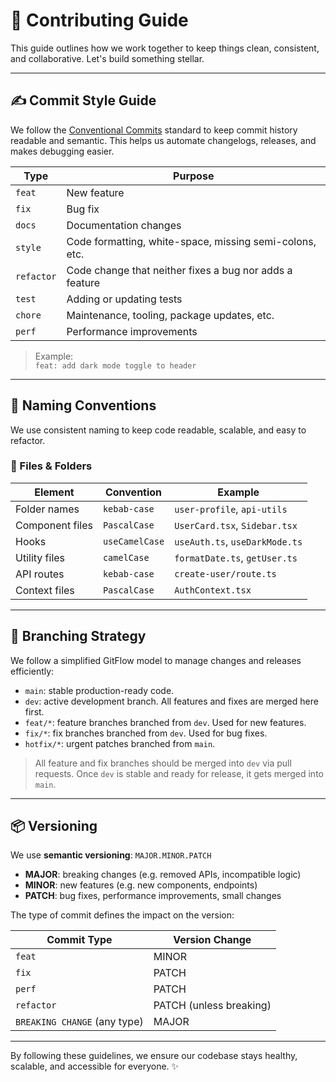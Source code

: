 # 🤝 Contributing Guide

This guide outlines how we work together to keep things clean, consistent, and collaborative. Let's build something stellar. 

---

## ✍️ Commit Style Guide

We follow the [Conventional Commits](https://www.conventionalcommits.org/) standard to keep commit history readable and semantic. This helps us automate changelogs, releases, and makes debugging easier.

| Type       | Purpose                                                      |
|------------|--------------------------------------------------------------|
| `feat`     | New feature                                                  |
| `fix`      | Bug fix                                                      |
| `docs`     | Documentation changes                                        |
| `style`    | Code formatting, white-space, missing semi-colons, etc.     |
| `refactor` | Code change that neither fixes a bug nor adds a feature     |
| `test`     | Adding or updating tests                                     |
| `chore`    | Maintenance, tooling, package updates, etc.                 |
| `perf`     | Performance improvements                                     |

> Example:  
> `feat: add dark mode toggle to header`

---

## 🧱 Naming Conventions

We use consistent naming to keep code readable, scalable, and easy to refactor.

### 🧾 Files & Folders

| Element         | Convention                  | Example                       |
|-----------------|-----------------------------|-------------------------------|
| Folder names     | `kebab-case`                | `user-profile`, `api-utils`   |
| Component files  | `PascalCase`                | `UserCard.tsx`, `Sidebar.tsx` |
| Hooks            | `useCamelCase`              | `useAuth.ts`, `useDarkMode.ts`|
| Utility files    | `camelCase`                 | `formatDate.ts`, `getUser.ts` |
| API routes       | `kebab-case`                | `create-user/route.ts`        |
| Context files    | `PascalCase`                | `AuthContext.tsx`             |

---

## 🌿 Branching Strategy

We follow a simplified GitFlow model to manage changes and releases efficiently:

- `main`: stable production-ready code.
- `dev`: active development branch. All features and fixes are merged here first.
- `feat/*`: feature branches branched from `dev`. Used for new features.
- `fix/*`: fix branches branched from `dev`. Used for bug fixes.
- `hotfix/*`: urgent patches branched from `main`.

> All feature and fix branches should be merged into `dev` via pull requests. Once `dev` is stable and ready for release, it gets merged into `main`.

---

## 📦 Versioning

We use **semantic versioning**: `MAJOR.MINOR.PATCH`

- **MAJOR**: breaking changes (e.g. removed APIs, incompatible logic)
- **MINOR**: new features (e.g. new components, endpoints)
- **PATCH**: bug fixes, performance improvements, small changes

The type of commit defines the impact on the version:

| Commit Type | Version Change |
|-------------|----------------|
| `feat`      | MINOR          |
| `fix`       | PATCH          |
| `perf`      | PATCH          |
| `refactor`  | PATCH (unless breaking) |
| `BREAKING CHANGE` (any type) | MAJOR |

---

By following these guidelines, we ensure our codebase stays healthy, scalable, and accessible for everyone. ✨


